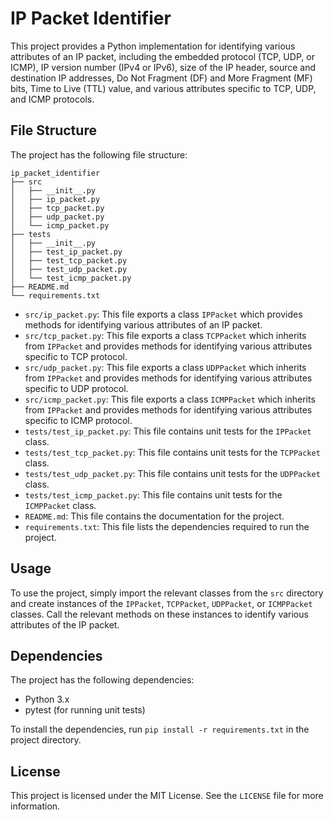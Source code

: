 # IP Packet Identifier

This project provides a Python implementation for identifying various attributes of an IP packet, including the embedded protocol (TCP, UDP, or ICMP), IP version number (IPv4 or IPv6), size of the IP header, source and destination IP addresses, Do Not Fragment (DF) and More Fragment (MF) bits, Time to Live (TTL) value, and various attributes specific to TCP, UDP, and ICMP protocols.

## File Structure

The project has the following file structure:

```
ip_packet_identifier
├── src
│   ├── __init__.py
│   ├── ip_packet.py
│   ├── tcp_packet.py
│   ├── udp_packet.py
│   └── icmp_packet.py
├── tests
│   ├── __init__.py
│   ├── test_ip_packet.py
│   ├── test_tcp_packet.py
│   ├── test_udp_packet.py
│   └── test_icmp_packet.py
├── README.md
└── requirements.txt
```

- `src/ip_packet.py`: This file exports a class `IPPacket` which provides methods for identifying various attributes of an IP packet.
- `src/tcp_packet.py`: This file exports a class `TCPPacket` which inherits from `IPPacket` and provides methods for identifying various attributes specific to TCP protocol.
- `src/udp_packet.py`: This file exports a class `UDPPacket` which inherits from `IPPacket` and provides methods for identifying various attributes specific to UDP protocol.
- `src/icmp_packet.py`: This file exports a class `ICMPPacket` which inherits from `IPPacket` and provides methods for identifying various attributes specific to ICMP protocol.
- `tests/test_ip_packet.py`: This file contains unit tests for the `IPPacket` class.
- `tests/test_tcp_packet.py`: This file contains unit tests for the `TCPPacket` class.
- `tests/test_udp_packet.py`: This file contains unit tests for the `UDPPacket` class.
- `tests/test_icmp_packet.py`: This file contains unit tests for the `ICMPPacket` class.
- `README.md`: This file contains the documentation for the project.
- `requirements.txt`: This file lists the dependencies required to run the project.

## Usage

To use the project, simply import the relevant classes from the `src` directory and create instances of the `IPPacket`, `TCPPacket`, `UDPPacket`, or `ICMPPacket` classes. Call the relevant methods on these instances to identify various attributes of the IP packet.

## Dependencies

The project has the following dependencies:

- Python 3.x
- pytest (for running unit tests)

To install the dependencies, run `pip install -r requirements.txt` in the project directory.

## License

This project is licensed under the MIT License. See the `LICENSE` file for more information.